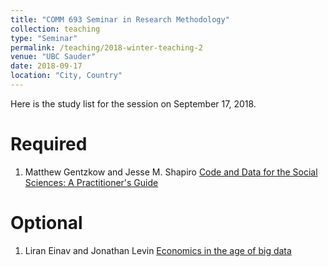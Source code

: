 ```yaml
---
title: "COMM 693 Seminar in Research Methodology"
collection: teaching
type: "Seminar"
permalink: /teaching/2018-winter-teaching-2
venue: "UBC Sauder"
date: 2018-09-17
location: "City, Country"
---
```


Here is the study list for the session on September 17, 2018.

Required
======
1. Matthew Gentzkow and Jesse M. Shapiro [Code and Data for the Social Sciences: A Practitioner's Guide](https://github.com/vijayrajesh98/rajeshvraghavan.github.io/blob/master/files/CodeAndData.pdf)

Optional
======
1. Liran Einav and Jonathan Levin [Economics in the age of big data](https://github.com/vijayrajesh98/rajeshvraghavan.github.io/blob/master/files/EinavandLevinScience2014.pdf)
